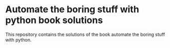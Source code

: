 # Automate the boring stuff with python book solutions

This repository contains the solutions of the book automate the boring stuff with python.

